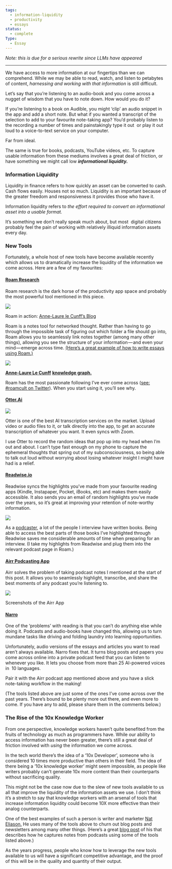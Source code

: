 ```yaml
---
tags:
  - information-liquidity
  - productivity
  - essays
status:
  - complete
Type:
  - Essay
---
```


*Note: this is due for a serious rewrite since LLMs have appeared*

---

We have access to more information at our fingertips than we can comprehend. While we may be able to read, watch, and listen to petabytes of content, _harnessing_ _and working with that information_ is still difficult.

Let’s say that you’re listening to an audio-book and you come across a nugget of wisdom that you have to note down. How would you do it?

If you’re listening to a book on Audible, you might ‘clip’ an audio snippet in the app and add a short note. But what if you wanted a transcript of the selection to add to your favourite note-taking app? You’d probably listen to the recording a number of times and painstakingly type it out  or play it out loud to a voice-to-text service on your computer.

Far from ideal.

The same is true for books, podcasts, YouTube videos, etc. To capture usable information from these mediums involves a great deal of friction, or have something we might call low **_informational liquidity._**

### Information Liquidity

Liquidity in finance refers to how quickly an asset can be converted to cash. Cash flows easily. Houses not so much. Liquidity is an important because of the greater freedom and responsiveness it provides those who have it.

Information liquidity refers to _the effort required to convert an informational asset into a usable format._

It’s something we don’t really speak much about, but most  digital citizens probably feel the pain of working with relatively illiquid information assets every day.

### New Tools

Fortunately, a whole host of new tools have become available recently which allows us to dramatically increase the liquidity of the information we come across. Here are a few of my favourites:

#### [Roam Research](http://roamresearch.com)

Roam research is the dark horse of the productivity app space and probably the most powerful tool mentioned in this piece.

![](https://uploads-ssl.webflow.com/5fcae22ef2ec906b16723d31/60532927b8a6242305b75984_5f4768d779a14caab0c0d003_0*IWfrheblqSWroRvZ.gif)

Roam in action: [Anne-Laure le Cunff’s Blog](https://nesslabs.com/roam-research-input-output)

Roam is a notes tool for networked thought. Rather than having to go through the impossible task of figuring out which folder a file should go into, Roam allows you to seamlessly link notes together (among many other things), allowing you see the structure of your information — and even your mind — emerge across time. [(Here’s a great example of how to write essays using Roam.)](https://nesslabs.com/roam-research-input-output)

![](https://uploads-ssl.webflow.com/5fcae22ef2ec906b16723d31/605329294493683ee215bb04_5f4768d799ae73b040cc4d4e_0*1Sk_12B_iH0QZFq7.png)

[**Anne-Laure Le Cunff**](https://twitter.com/anthilemoon) [**knowledge graph.**](https://nesslabs.com/roam-research)

Roam has the most passionate following I’ve ever come across ([see: #roamcult on Twitter](https://twitter.com/search?q=roamcult)). When you start using it, you’ll see why.

#### [Otter.Ai](https://otter.ai/)

  

![](https://uploads-ssl.webflow.com/5fcae22ef2ec906b16723d31/6053292849dd8611b14f5ea7_5f4768d78a09756e01435cfd_0*TNPS3wpP64ET7FMB.png)

Otter is one of the best AI transcription services on the market. Upload video or audio files to it, or talk directly into the app, to get an accurate transcription of whatever you want. It even syncs with Zoom.

I use Otter to record the random ideas that pop up into my head when I’m out and about. I can’t type fast enough on my phone to capture the ephemeral thoughts that spring out of my subconsciousness, so being able to talk out loud without worrying about losing whatever insight I might have had is a relief.  

#### [Readwise.io](http://Readwise.io)

Readwise syncs the highlights you’ve made from your favourite reading apps (Kindle, Instapaper, Pocket, iBooks, etc) and makes them easily accessible. It also sends you an email of random highlights you’ve made over the years, so it’s great at improving your retention of note-worthy information.

![](https://uploads-ssl.webflow.com/5fcae22ef2ec906b16723d31/6053292893da60b17d16ccd2_5f4768d7814ad15d8d84b62f_0*xPMId7ARiUtP4Xho.jpeg)

As a [podcaster](http://samhbarton.com/podcast), a lot of the people I interview have written books. Being able to access the best parts of those books I’ve highlighted through Readwise saves me considerable amounts of time when preparing for an interview. (I take my highlights from Readwise and plug them into the relevant podcast page in Roam.)

#### [Airr Podcasting App](https://apps.apple.com/app/airr-share-podcast-clips/id1355926315?ls=1)

Airr solves the problem of taking podcast notes I mentioned at the start of this post. It allows you to seamlessly highlight, transcribe, and share the best moments of any podcast you’re listening to.

![](https://uploads-ssl.webflow.com/5fcae22ef2ec906b16723d31/6053292827806bce7fe80da7_5f4768d832c1e81b76cf3d66_1*JCGrBOiclUOPB17nVF5ULA.png)

Screenshots of the Airr App

#### [Narro](https://www.narro.co/)

One of the ‘problems’ with reading is that you can’t do anything else while doing it. Podcasts and audio-books have changed this, allowing us to turn mundane tasks like driving and folding laundry into learning opportunities.

Unfortunately, audio versions of the essays and articles you want to read aren’t always available. Narro fixes that. It turns blog posts and papers you come across online into a private podcast feed that you can listen to whenever you like. It lets you choose from more than 25 AI-powered voices in  10 languages.

Pair it with the Airr podcast app mentioned above and you have a slick note-taking workflow in the making!  

(The tools listed above are just some of the ones I’ve come across over the past years. There’s bound to be plenty more out there, and even more to come. If you have any to add, please share them in the comments below.)

### The Rise of the 10x Knowledge Worker

From one perspective, knowledge workers haven’t quite benefited from the fruits of technology as much as programmers have. While our ability to access information has never been greater, there’s still a great deal of friction involved with _using_ the information we come across.

In the tech world there’s the idea of a ‘10x Developer’, someone who is considered 10 times more productive than others in their field. The idea of there being a ‘10x knowledge worker’ might seem impossible, as people like writers probably can’t generate 10x more content than their counterparts without sacrificing quality.

This might not be the case now due to the slew of new tools available to us all that improve the liquidity of the information assets we use. I don’t think it’s a stretch to say that knowledge workers with an arsenal of tools that increase information liquidity could become 10X more effective than their analog counterparts.

One of the best examples of such a person is writer and marketer [Nat Eliason.](https://www.nateliason.com/) He uses many of the tools above to churn out blog posts and newsletters among many other things. (Here’s a great [blog post](https://www.nateliason.com/blog/podcast-highlighting-airr-readwise) of his that describes how he captures notes from podcasts using some of the tools listed above.)

As the years progress, people who know how to leverage the new tools available to us will have a significant competitive advantage, and the proof of this will be in the quality and quantity of their output.